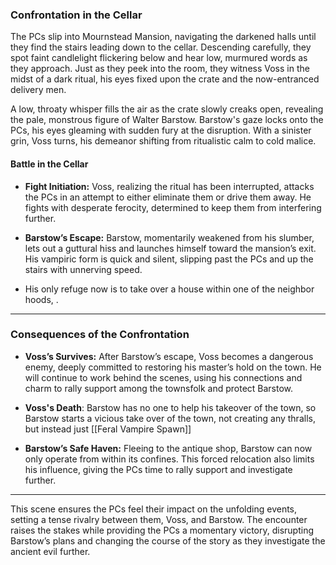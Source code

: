 
### **Confrontation in the Cellar**

The PCs slip into Mournstead Mansion, navigating the darkened halls until they find the stairs leading down to the cellar. Descending carefully, they spot faint candlelight flickering below and hear low, murmured words as they approach. Just as they peek into the room, they witness Voss in the midst of a dark ritual, his eyes fixed upon the crate and the now-entranced delivery men.

A low, throaty whisper fills the air as the crate slowly creaks open, revealing the pale, monstrous figure of Walter Barstow. Barstow's gaze locks onto the PCs, his eyes gleaming with sudden fury at the disruption. With a sinister grin, Voss turns, his demeanor shifting from ritualistic calm to cold malice.

#### **Battle in the Cellar**

- **Fight Initiation:** Voss, realizing the ritual has been interrupted, attacks the PCs in an attempt to either eliminate them or drive them away. He fights with desperate ferocity, determined to keep them from interfering further.

- **Barstow’s Escape:** Barstow, momentarily weakened from his slumber, lets out a guttural hiss and launches himself toward the mansion’s exit. His vampiric form is quick and silent, slipping past the PCs and up the stairs with unnerving speed. 

- His only refuge now is to take over a house within one of the neighbor hoods, .


---

### **Consequences of the Confrontation**

- **Voss’s Survives:** After Barstow’s escape, Voss becomes a dangerous enemy, deeply committed to restoring his master’s hold on the town. He will continue to work behind the scenes, using his connections and charm to rally support among the townsfolk and protect Barstow.

- **Voss's Death**:
  Barstow has no one to help his takeover of the town, so Barstow starts a vicious take over of the town, not creating any thralls, but instead just [[Feral Vampire Spawn]]
    
- **Barstow’s Safe Haven:** Fleeing to the antique shop, Barstow can now only operate from within its confines. This forced relocation also limits his influence, giving the PCs time to rally support and investigate further.
    

---

This scene ensures the PCs feel their impact on the unfolding events, setting a tense rivalry between them, Voss, and Barstow. The encounter raises the stakes while providing the PCs a momentary victory, disrupting Barstow’s plans and changing the course of the story as they investigate the ancient evil further.